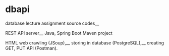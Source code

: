 # dbapi
database lecture assignment source codes__

REST API server__
Java, Spring Boot Maven project

HTML web crawling (JSoup),__
storing in database (PostgreSQL),__
creating GET, PUT API (Postman).
